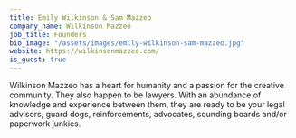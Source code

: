 ```yaml
---
title: Emily Wilkinson & Sam Mazzeo
company_name: Wilkinson Mazzeo
job_title: Founders
bio_image: "/assets/images/emily-wilkinson-sam-mazzeo.jpg"
website: https://wilkinsonmazzeo.com/
is_guest: true
---
```


Wilkinson Mazzeo has a heart for humanity and a passion for the creative community. They also happen to be lawyers. With an abundance of knowledge and experience between them, they are ready to be your legal advisors, guard dogs, reinforcements, advocates, sounding boards and/or paperwork junkies.
